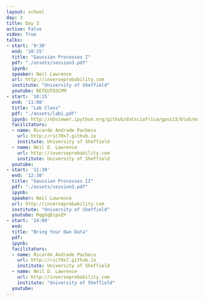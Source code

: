 ```yaml
---
layout: school
day: 3
title: Day 3
active: False
video: True
talks:
- start: '9:30'
  end: '10:15'
  title: "Gaussian Processes I"
  pdf: "./assets/session3.pdf"
  ipynb: 
  speaker: Neil Lawrence
  url: http://inverseprobability.com
  institute: "University of Sheffield"
  youtube: BETEUTO3CPM
- start: '10:15'
  end: '11:00'
  title: "Lab Class"
  pdf: "./assets/lab1.pdf"
  ipynb: http://nbviewer.ipython.org/github/datsciafrica/gpss13/blob/master/labs_gprs13.ipynb
  facilitators:
  - name: Ricardo Andrade Pacheco
    url: http://ric70x7.github.io
    institute: University of Sheffield
  - name: Neil D. Lawrence
    url: http://inverseprobability.com
    institute: University of Sheffield
  youtube: 
- start: '11:30'
  end: '12:30'
  title: "Gaussian Processes II"
  pdf: "./assets/session3.pdf"
  ipynb: 
  speaker: Neil Lawrence
  url: http://inverseprobability.com
  institute: "University of Sheffield"
  youtube: MqgGqEcpsQY
- start: '14:00'
  end: 
  title: "Bring Your Own Data"
  pdf: 
  ipynb: 
  facilitators:
  - name: Ricardo Andrade Pacheco
    url: http://ric70x7.github.io
    institute: University of Sheffield
  - name: Neil D. Lawrence
    url: http://inverseprobability.com
    institute: "University of Sheffield"
  youtube: 
---
```

